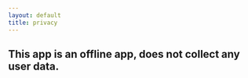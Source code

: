 ```yaml
---
layout: default
title: privacy
---
```


## This app is an offline app, does not collect any user data.